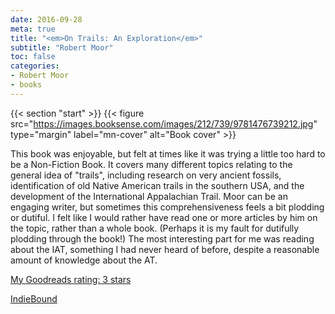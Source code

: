 ```yaml
---
date: 2016-09-28
meta: true
title: "<em>On Trails: An Exploration</em>"
subtitle: "Robert Moor"
toc: false
categories:
- Robert Moor
- books
---
```


{{< section "start" >}}
{{< figure src="https://images.booksense.com/images/212/739/9781476739212.jpg" type="margin" label="mn-cover" alt="Book cover" >}}

This book was enjoyable, but felt at times like it was trying a little too hard to be a Non-Fiction Book. It covers many different topics relating to the general idea of "trails", including research on very ancient fossils, identification of old Native American trails in the southern USA, and the development of the International Appalachian Trail. Moor can be an engaging writer, but sometimes this comprehensiveness feels a bit plodding or dutiful. I felt like I would rather have read one or more articles by him on the topic, rather than a whole book. (Perhaps it is my fault for dutifully plodding through the book!) The most interesting part for me was reading about the IAT, something I had never heard of before, despite a reasonable amount of knowledge about the AT. 

[My Goodreads rating: 3 stars](https://www.goodreads.com/review/show/1761345154)  

[IndieBound](https://www.indiebound.org/book/9781476739212)

